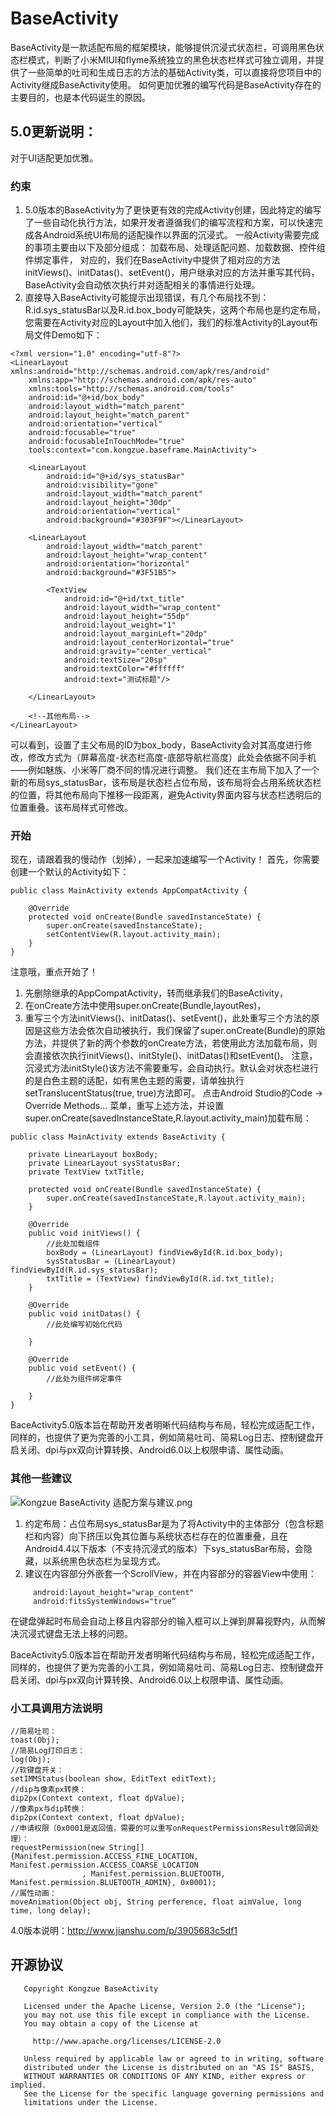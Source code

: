# BaseActivity
BaseActivity是一款适配布局的框架模块，能够提供沉浸式状态栏，可调用黑色状态栏模式，判断了小米MIUI和flyme系统独立的黑色状态栏样式可独立调用，并提供了一些简单的吐司和生成日志的方法的基础Activity类，可以直接将您项目中的Activity继成BaseActivity使用。
如何更加优雅的编写代码是BaseActivity存在的主要目的，也是本代码诞生的原因。

## 5.0更新说明：
对于UI适配更加优雅。
### 约束
1) 5.0版本的BaseActivity为了更快更有效的完成Activity创建，因此特定的编写了一些自动化执行方法，如果开发者遵循我们的编写流程和方案，可以快速完成各Android系统UI布局的适配操作以界面的沉浸式。
一般Activity需要完成的事项主要由以下及部分组成：
加载布局、处理适配问题、加载数据、控件组件绑定事件，
对应的，我们在BaseActivity中提供了相对应的方法initViews()、initDatas()、setEvent()，用户继承对应的方法并重写其代码，BaseActivity会自动依次执行并对适配相关的事情进行处理。
2) 直接导入BaseActivity可能提示出现错误，有几个布局找不到：R.id.sys_statusBar以及R.id.box_body可能缺失，这两个布局也是约定布局，您需要在Activity对应的Layout中加入他们，我们的标准Activity的Layout布局文件Demo如下：
```
<?xml version="1.0" encoding="utf-8"?>
<LinearLayout xmlns:android="http://schemas.android.com/apk/res/android"
    xmlns:app="http://schemas.android.com/apk/res-auto"
    xmlns:tools="http://schemas.android.com/tools"
    android:id="@+id/box_body"
    android:layout_width="match_parent"
    android:layout_height="match_parent"
    android:orientation="vertical"
    android:focusable="true"
    android:focusableInTouchMode="true"
    tools:context="com.kongzue.baseframe.MainActivity">

    <LinearLayout
        android:id="@+id/sys_statusBar"
        android:visibility="gone"
        android:layout_width="match_parent"
        android:layout_height="30dp"
        android:orientation="vertical"
        android:background="#303F9F"></LinearLayout>

    <LinearLayout
        android:layout_width="match_parent"
        android:layout_height="wrap_content"
        android:orientation="horizontal"
        android:background="#3F51B5">

        <TextView
            android:id="@+id/txt_title"
            android:layout_width="wrap_content"
            android:layout_height="55dp"
            android:layout_weight="1"
            android:layout_marginLeft="20dp"
            android:layout_centerHorizontal="true"
            android:gravity="center_vertical"
            android:textSize="20sp"
            android:textColor="#ffffff"
            android:text="测试标题"/>

    </LinearLayout>

    <!--其他布局-->
</LinearLayout>
```
可以看到，设置了主父布局的ID为box_body，BaseActivity会对其高度进行修改，修改方式为（屏幕高度-状态栏高度-底部导航栏高度）此处会依据不同手机——例如魅族、小米等厂商不同的情况进行调整。
我们还在主布局下加入了一个新的布局sys_statusBar，该布局是状态栏占位布局，该布局将会占用系统状态栏的位置，将其他布局向下推移一段距离，避免Activity界面内容与状态栏透明后的位置重叠。该布局样式可修改。

### 开始
现在，请跟着我的慢动作（划掉），一起来加速编写一个Activity！
首先，你需要创建一个默认的Activity如下：
```
public class MainActivity extends AppCompatActivity {

    @Override
    protected void onCreate(Bundle savedInstanceState) {
        super.onCreate(savedInstanceState);
        setContentView(R.layout.activity_main);
    }
}
```
注意哦，重点开始了！
1) 先删除继承的AppCompatActivity，转而继承我们的BaseActivity，
2) 在onCreate方法中使用super.onCreate(Bundle,layoutRes)，
3) 重写三个方法initViews()、initDatas()、setEvent()，此处重写三个方法的原因是这些方法会依次自动被执行，我们保留了super.onCreate(Bundle)的原始方法，并提供了新的两个参数的onCreate方法，若使用此方法加载布局，则会直接依次执行initViews()、initStyle()、initDatas()和setEvent()。
注意，沉浸式方法initStyle()该方法不需要重写，会自动执行。默认会对状态栏进行的是白色主题的适配，如有黑色主题的需要，请单独执行setTranslucentStatus(true, true)方法即可。
点击Android Studio的Code -> Override Methods... 菜单，重写上述方法，并设置super.onCreate(savedInstanceState,R.layout.activity_main)加载布局：
```
public class MainActivity extends BaseActivity {

    private LinearLayout boxBody;
    private LinearLayout sysStatusBar;
    private TextView txtTitle;

    protected void onCreate(Bundle savedInstanceState) {
        super.onCreate(savedInstanceState,R.layout.activity_main);
    }

    @Override
    public void initViews() {
        //此处加载组件
        boxBody = (LinearLayout) findViewById(R.id.box_body);
        sysStatusBar = (LinearLayout) findViewById(R.id.sys_statusBar);
        txtTitle = (TextView) findViewById(R.id.txt_title);
    }

    @Override
    public void initDatas() {
        //此处编写初始化代码
        
    }

    @Override
    public void setEvent() {
        //此处为组件绑定事件
        
    }
}

```
BaceActivity5.0版本旨在帮助开发者明晰代码结构与布局，轻松完成适配工作，同样的，也提供了更为完善的小工具，例如简易吐司、简易Log日志、控制键盘开启关闭、dpi与px双向计算转换、Android6.0以上权限申请、属性动画。

### 其他一些建议

![Kongzue BaseActivity 适配方案与建议.png](http://upload-images.jianshu.io/upload_images/1976622-17171d853f2fcc9f.png?imageMogr2/auto-orient/strip%7CimageView2/2/w/1240)

1) 约定布局：占位布局sys_statusBar是为了将Activity中的主体部分（包含标题栏和内容）向下挤压以免其位置与系统状态栏存在的位置重叠，且在Android4.4以下版本（不支持沉浸式的版本）下sys_statusBar布局，会隐藏，以系统黑色状态栏为呈现方式。
2) 建议在内容部分外嵌套一个ScrollView，并在内容部分的容器View中使用：
```
     android:layout_height="wrap_content"
     android:fitsSystemWindows="true“
```
在键盘弹起时布局会自动上移且内容部分的输入框可以上弹到屏幕视野内，从而解决沉浸式键盘无法上移的问题。

BaceActivity5.0版本旨在帮助开发者明晰代码结构与布局，轻松完成适配工作，同样的，也提供了更为完善的小工具，例如简易吐司、简易Log日志、控制键盘开启关闭、dpi与px双向计算转换、Android6.0以上权限申请、属性动画。

### 小工具调用方法说明
```
//简易吐司：
toast(Obj);
//简易Log打印日志：
log(Obj);
//软键盘开关：
setIMMStatus(boolean show, EditText editText);
//dip与像素px转换：
dip2px(Context context, float dpValue);
//像素px与dip转换：
dip2px(Context context, float dpValue);
//申请权限（0x0001是返回值，需要的可以重写onRequestPermissionsResult做回调处理）：
requestPermission(new String[]{Manifest.permission.ACCESS_FINE_LOCATION, Manifest.permission.ACCESS_COARSE_LOCATION
                , Manifest.permission.BLUETOOTH, Manifest.permission.BLUETOOTH_ADMIN}, 0x0001);
//属性动画：
moveAnimation(Object obj, String perference, float aimValue, long time, long delay);
```
4.0版本说明：http://www.jianshu.com/p/3905683c5df1

## 开源协议
```
   Copyright Kongzue BaseActivity

   Licensed under the Apache License, Version 2.0 (the "License");
   you may not use this file except in compliance with the License.
   You may obtain a copy of the License at

     http://www.apache.org/licenses/LICENSE-2.0

   Unless required by applicable law or agreed to in writing, software
   distributed under the License is distributed on an "AS IS" BASIS,
   WITHOUT WARRANTIES OR CONDITIONS OF ANY KIND, either express or implied.
   See the License for the specific language governing permissions and
   limitations under the License.
```
